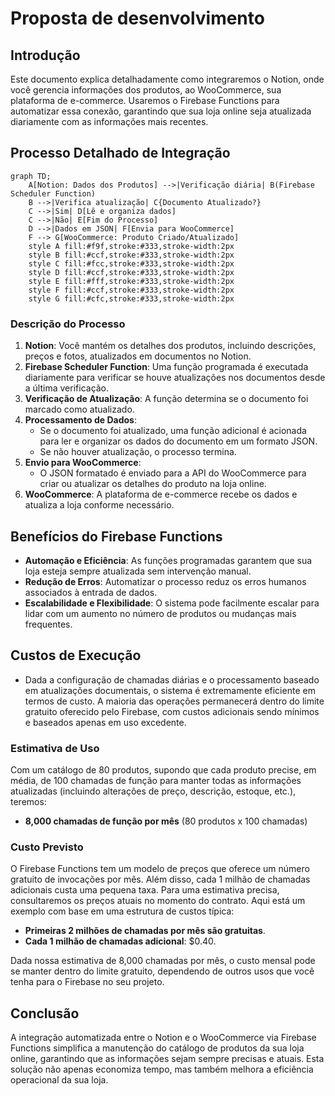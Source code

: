 # Proposta de desenvolvimento

## Introdução

Este documento explica detalhadamente como integraremos o Notion, onde você gerencia informações dos produtos, ao WooCommerce, sua plataforma de e-commerce. Usaremos o Firebase Functions para automatizar essa conexão, garantindo que sua loja online seja atualizada diariamente com as informações mais recentes.

## Processo Detalhado de Integração

```mermaid
graph TD;
    A[Notion: Dados dos Produtos] -->|Verificação diária| B(Firebase Scheduler Function)
    B -->|Verifica atualização| C{Documento Atualizado?}
    C -->|Sim| D[Lê e organiza dados]
    C -->|Não| E[Fim do Processo]
    D -->|Dados em JSON| F[Envia para WooCommerce]
    F --> G[WooCommerce: Produto Criado/Atualizado]
    style A fill:#f9f,stroke:#333,stroke-width:2px
    style B fill:#ccf,stroke:#333,stroke-width:2px
    style C fill:#fcc,stroke:#333,stroke-width:2px
    style D fill:#ccf,stroke:#333,stroke-width:2px
    style E fill:#fff,stroke:#333,stroke-width:2px
    style F fill:#ccf,stroke:#333,stroke-width:2px
    style G fill:#cfc,stroke:#333,stroke-width:2px
```

### Descrição do Processo

1. **Notion**: Você mantém os detalhes dos produtos, incluindo descrições, preços e fotos, atualizados em documentos no Notion.
2. **Firebase Scheduler Function**: Uma função programada é executada diariamente para verificar se houve atualizações nos documentos desde a última verificação.
3. **Verificação de Atualização**: A função determina se o documento foi marcado como atualizado.
4. **Processamento de Dados**:
   - Se o documento foi atualizado, uma função adicional é acionada para ler e organizar os dados do documento em um formato JSON.
   - Se não houver atualização, o processo termina.
5. **Envio para WooCommerce**:
   - O JSON formatado é enviado para a API do WooCommerce para criar ou atualizar os detalhes do produto na loja online.
6. **WooCommerce**: A plataforma de e-commerce recebe os dados e atualiza a loja conforme necessário.

## Benefícios do Firebase Functions

- **Automação e Eficiência**: As funções programadas garantem que sua loja esteja sempre atualizada sem intervenção manual.
- **Redução de Erros**: Automatizar o processo reduz os erros humanos associados à entrada de dados.
- **Escalabilidade e Flexibilidade**: O sistema pode facilmente escalar para lidar com um aumento no número de produtos ou mudanças mais frequentes.

## Custos de Execução

- Dada a configuração de chamadas diárias e o processamento baseado em atualizações documentais, o sistema é extremamente eficiente em termos de custo. A maioria das operações permanecerá dentro do limite gratuito oferecido pelo Firebase, com custos adicionais sendo mínimos e baseados apenas em uso excedente.
### Estimativa de Uso

Com um catálogo de 80 produtos, supondo que cada produto precise, em média, de 100 chamadas de função para manter todas as informações atualizadas (incluindo alterações de preço, descrição, estoque, etc.), teremos:

- **8,000 chamadas de função por mês** (80 produtos x 100 chamadas)

### Custo Previsto

O Firebase Functions tem um modelo de preços que oferece um número gratuito de invocações por mês. Além disso, cada 1 milhão de chamadas adicionais custa uma pequena taxa. Para uma estimativa precisa, consultaremos os preços atuais no momento do contrato. Aqui está um exemplo com base em uma estrutura de custos típica:

- **Primeiras 2 milhões de chamadas por mês são gratuitas**.
- **Cada 1 milhão de chamadas adicional**: $0.40.

Dada nossa estimativa de 8,000 chamadas por mês, o custo mensal pode se manter dentro do limite gratuito, dependendo de outros usos que você tenha para o Firebase no seu projeto.
## Conclusão

A integração automatizada entre o Notion e o WooCommerce via Firebase Functions simplifica a manutenção do catálogo de produtos da sua loja online, garantindo que as informações sejam sempre precisas e atuais. Esta solução não apenas economiza tempo, mas também melhora a eficiência operacional da sua loja.